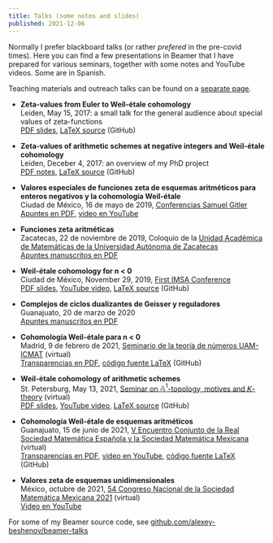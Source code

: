```yaml
---
title: Talks (some notes and slides)
published: 2021-12-06
---
```


Normally I prefer blackboard talks (or rather *prefered* in the pre-covid
times). Here you can find a few presentations in Beamer that I have prepared for
various seminars, together with some notes and YouTube videos. Some are in
Spanish.

Teaching materials and outreach talks can be found on a
[separate page](/teaching/).


* **Zeta-values from Euler to Weil-étale cohomology**<br>
  Leiden, May 15, 2017:
  a small talk for the general audience about special values of zeta-functions<br>
  [PDF slides](/these/2017-05-15-slides-handout.pdf),
  [LaTeX source](https://github.com/alexey-beshenov/weil-etale-thesis/tree/main/leiden-2017-05-15) (GitHub)

* **Zeta-values of arithmetic schemes at negative integers and Weil-étale cohomology**<br>
  Leiden, Deceber 4, 2017:
  an overview of my PhD project<br>
  [PDF notes](/these/2017-12-04-notes.pdf),
  [LaTeX source](https://github.com/alexey-beshenov/weil-etale-thesis/tree/main/leiden-2017-12-04) (GitHub)

* **Valores especiales de funciones zeta de esquemas aritméticos para enteros negativos y la cohomología Weil-étale**<br>
  Ciudad de México, 16 de mayo de 2019,
  [Conferencias Samuel Gitler](http://samgitler2019.math.org.mx/)<br>
  [Apuntes en PDF](weil-etale-cdmx-2019-05-16.pdf),
  [video en YouTube](https://www.youtube.com/watch?v=PUYKAEPG8zM)

* **Funciones zeta aritméticas**<br>
  Zacatecas, 22 de noviembre de 2019,
  Coloquio de la [Unidad Académica de Matemáticas de la Universidad Autónoma de Zacatecas](https://matematicas.reduaz.mx/web/)<br>
  [Apuntes manuscritos en PDF](2019-11-22-coloquio-Zacatecas-zeta.pdf)

* **Weil-étale cohomology for n < 0</a>**<br>
  Ciudad de México, November 29, 2019,
  [First IMSA Conference](http://www.imsa.math.org.mx/)<br>
  [PDF slides](2019-11-29-imsa-cdmx-handout.pdf),
  [YouTube video](https://www.youtube.com/watch?v=sijzimH6LB8),
  [LaTeX source](https://github.com/alexey-beshenov/beamer-talks) (GitHub)

* **Complejos de ciclos dualizantes de Geisser y reguladores**<br>
  Guanajuato, 20 de marzo de 2020<br>
  [Apuntes manuscritos en PDF](2020-03-20-seminario-Beshenov.pdf)

* **Cohomología Weil-étale para n < 0**<br>
  Madrid, 9 de febrero de 2021,
  [Seminario de la teoría de números UAM-ICMAT](https://www.icmat.es/events/seminars/list/?tipo=teoria_numeros) (virtual)<br>
  [Transparencias en PDF](2021-02-09-madrid-handout.pdf),
  [código fuente LaTeX](https://github.com/alexey-beshenov/beamer-talks) (GitHub)

* **Weil-étale cohomology of arithmetic schemes**<br>
  St. Petersburg, May 13, 2021,
  [Seminar on $\mathbb{A}^1$-topology, motives and $K$-theory](https://indico.eimi.ru/category/12/)
  (virtual)<br>
  [PDF slides](2021-05-13-st-petersburg-handout.pdf),
  [YouTube video](https://www.youtube.com/watch?v=7iBmuv0HZ54),
  [LaTeX source](https://github.com/alexey-beshenov/beamer-talks) (GitHub)

* **Cohomología Weil-étale de esquemas aritméticos**<br>
  Guanajuato, 15 de junio de 2021,
  [V Encuentro Conjunto de la Real Sociedad Matemática Española y la Sociedad Matemática Mexicana](https://rsmeysmm.eventos.cimat.mx/)
  (virtual)<br>
  [Transparencias en PDF](2021-06-15-rsme-smm-handout.pdf),
  [video en YouTube](https://www.youtube.com/watch?v=FYiq___H548),
  [código fuente LaTeX](https://github.com/alexey-beshenov/beamer-talks) (GitHub)

* **Valores zeta de esquemas unidimensionales**<br>
  México, octubre de 2021,
  [54 Congreso Nacional de la Sociedad Matemática Mexicana 2021](https://www.smm.org.mx/congreso)
  (virtual)<br>
  [Video en YouTube](https://www.youtube.com/watch?v=MgPkrukBOW8)


For some of my Beamer source code, see
[github.com/alexey-beshenov/beamer-talks](https://github.com/alexey-beshenov/beamer-talks)
